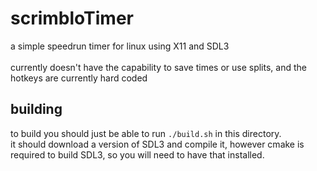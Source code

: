 # scrimbloTimer
a simple speedrun timer for linux using X11 and SDL3<br>
<br>
currently doesn't have the capability to save times or use splits, and the hotkeys are currently hard coded<br>

## building
to build you should just be able to run `./build.sh` in this directory.<br>
it should download a version of SDL3 and compile it, however cmake is required to build SDL3, so you will need to have that installed.<br>
